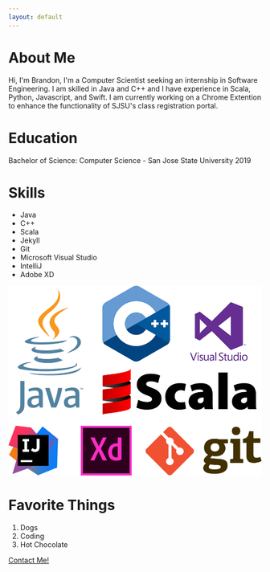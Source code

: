 ```yaml
---
layout: default
---
```


# About Me

Hi, I'm Brandon, I'm a Computer Scientist seeking an internship in Software Engineering. I am skilled in Java and C++ and I have experience in Scala, Python, Javascript, and Swift. I am currently working on a Chrome Extention to enhance the functionality of SJSU's class registration portal.

# Education

Bachelor of Science: Computer Science - San Jose State University 2019

# Skills

*   Java
*   C++
*   Scala
*   Jekyll
*   Git
*   Microsoft Visual Studio
*   IntelliJ
*   Adobe XD

![Skills](assets/skills.png)

# Favorite Things

1.  Dogs
2.  Coding
3.  Hot Chocolate

[Contact Me!](https://goo.gl/forms/a9pudj0Qp75bmENh1 "Contact Me!")
